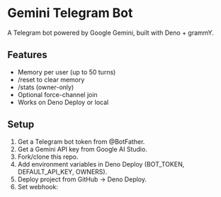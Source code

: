 # Gemini Telegram Bot

A Telegram bot powered by Google Gemini, built with Deno + grammY.

## Features
- Memory per user (up to 50 turns)
- /reset to clear memory
- /stats (owner-only)
- Optional force-channel join
- Works on Deno Deploy or local

## Setup
1. Get a Telegram bot token from @BotFather.
2. Get a Gemini API key from Google AI Studio.
3. Fork/clone this repo.
4. Add environment variables in Deno Deploy (BOT_TOKEN, DEFAULT_API_KEY, OWNERS).
5. Deploy project from GitHub → Deno Deploy.
6. Set webhook:
